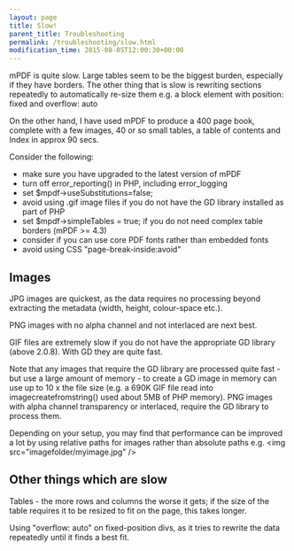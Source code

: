 ```yaml
---
layout: page
title: Slow!
parent_title: Troubleshooting
permalink: /troubleshooting/slow.html
modification_time: 2015-08-05T12:00:30+00:00
---
```


<p>mPDF is quite slow. Large tables seem to be the biggest burden, especially if they have borders. The other thing that is slow is rewriting sections repeatedly to automatically re-size them e.g. a block element with position: fixed and overflow: auto</p>
<p>On the other hand, I have used mPDF to produce a 400 page book, complete with a few images, 40 or so small tables, a table of contents and Index in approx 90 secs.</p>
<p>Consider the following:</p>
<ul>
<li>make sure you have upgraded to the latest version of mPDF</li>
<li>turn off error_reporting() in PHP, including error_logging</li>
<li>set <span class="parameter">$mpdf-&gt;useSubstitutions=false;</span>&nbsp;</li>
<li>avoid using .gif image files if you do not have the GD library installed as part of PHP</li>
<li>set <span class="parameter">$mpdf-&gt;simpleTables = true;</span> if you do not need complex table borders (mPDF &gt;= 4.3)</li>
<li>consider if you can use core PDF fonts rather than embedded fonts</li>
<li>avoid using CSS "page-break-inside:avoid"</li>
</ul>

## Images

<p>JPG images are quickest, as the data requires no processing beyond extracting the metadata (width, height, colour-space etc.).</p>
<p>PNG images with no alpha channel and not interlaced are next best.</p>
<p>GIF files are extremely slow if you do not have the appropriate GD library (above 2.0.8). With GD they are quite fast.</p>
<p>Note that any images that require the GD library are processed quite fast - but use a large amount of memory - to create a GD image in memory can use up to 10 x the file size (e.g. a 690K GIF file read into imagecreatefromstring() used about 5MB of PHP memory). PNG images with alpha channel transparency or interlaced, require the GD library to process them.</p>
<p>Depending on your setup, you may find that performance can be improved a lot by using relative paths for images rather than absolute paths e.g. &lt;img src="imagefolder/myimage.jpg" /&gt;</p>

## Other things which are slow

<p>Tables - the more rows and columns the worse it gets; if the size of the table requires it to be resized to fit on the page, this takes longer.</p>
<p>Using "overflow: auto" on fixed-position divs, as it tries to rewrite the data repeatedly until it finds a best fit.</p>
